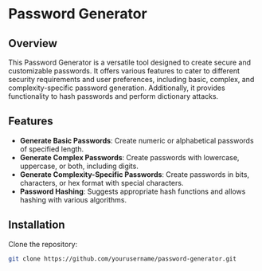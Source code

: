 # Password Generator

## Overview

This Password Generator is a versatile tool designed to create secure and customizable passwords. It offers various features to cater to different security requirements and user preferences, including basic, complex, and complexity-specific password generation. Additionally, it provides functionality to hash passwords and perform dictionary attacks.

## Features

- **Generate Basic Passwords**: Create numeric or alphabetical passwords of specified length.
- **Generate Complex Passwords**: Create passwords with lowercase, uppercase, or both, including digits.
- **Generate Complexity-Specific Passwords**: Create passwords in bits, characters, or hex format with special characters.
- **Password Hashing**: Suggests appropriate hash functions and allows hashing with various algorithms.

## Installation

Clone the repository:

```bash
git clone https://github.com/yourusername/password-generator.git
